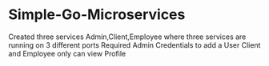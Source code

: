 # Simple-Go-Microservices
 Created three services Admin,Client,Employee where three services are running on 3 different ports
 Required Admin Credentials to add a User
 Client and Employee only can view Profile
